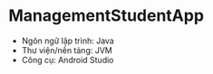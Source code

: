 # ManagementStudentApp

* Ngôn ngữ lập trình: Java
* Thư viện/nền tảng: JVM
* Công cụ:  Android Studio
